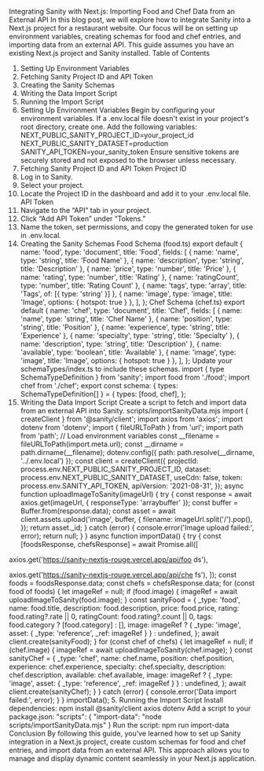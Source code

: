 Integrating Sanity with 
Next.js:
 Importing Food and Chef Data from an External 
API 
In this blog post, we will explore how to integrate Sanity into a 
Next.js project for a restaurant website. Our focus will be on 
setting up environment variables, creating schemas for food 
and chef entries, and importing data from an external API. 
This guide assumes you have an existing Next.js project and 
Sanity installed. 
Table of Contents 
1. Setting Up Environment Variables 
2. Fetching Sanity Project ID and API Token 
3. Creating the Sanity Schemas 
4. Writing the Data Import Script 
5. Running the Import Script 
1. Setting Up Environment Variables 
Begin by configuring your environment variables. If a 
.env.local file doesn't exist in your project's root directory, 
create one. Add the following variables: 
NEXT_PUBLIC_SANITY_PROJECT_ID=your_project_id 
NEXT_PUBLIC_SANITY_DATASET=production 
SANITY_API_TOKEN=your_sanity_token 
Ensure sensitive tokens are securely stored and not exposed to 
the browser unless necessary. 
2. Fetching Sanity Project ID and API Token 
Project ID 
1. Log in to Sanity. 
2. Select your project. 
3. Locate the Project ID in the dashboard and add it to 
your .env.local file. 
API Token 
1. Navigate to the “API” tab in your project. 
2. Click “Add API Token” under “Tokens.” 
3. Name the token, set permissions, and copy the 
generated token for use in .env.local. 
3. Creating the Sanity Schemas 
Food Schema (food.ts) 
export default { 
name: 'food', 
type: 'document', 
title: 'Food', 
fields: [ 
{ name: 'name', type: 'string', title: 'Food Name' }, 
{ name: 'description', type: 'string', title: 'Description' }, 
{ name: 'price', type: 'number', title: 'Price' }, 
{ name: 'rating', type: 'number', title: 'Rating' }, 
{ name: 'ratingCount', type: 'number', title: 'Rating Count' 
}, 
{ name: 'tags', type: 'array', title: 'Tags', of: [{ type: 
'string' }] }, 
{ name: 'image', type: 'image', title: 'Image', options: { 
hotspot: true } }, 
], 
}; 
Chef Schema (chef.ts) 
export default { 
name: 'chef', 
type: 'document', 
title: 'Chef', 
fields: [ 
{ name: 'name', type: 'string', title: 'Chef Name' }, 
{ name: 'position', type: 'string', title: 'Position' }, 
{ name: 'experience', type: 'string', title: 'Experience' }, 
{ name: 'specialty', type: 'string', title: 'Specialty' }, 
{ name: 'description', type: 'string', title: 'Description' }, 
{ name: 'available', type: 'boolean', title: 'Available' }, 
{ name: 'image', type: 'image', title: 'Image', options: { 
hotspot: true } }, 
], 
}; 
Update your schemaTypes/index.ts to include these schemas. 
import { type SchemaTypeDefinition } from 'sanity'; 
import food from './food'; 
import chef from './chef'; 
export const schema: { types: SchemaTypeDefinition[] } = 
{ 
types: [food, chef], 
}; 
4. Writing the Data Import Script 
Create a script to fetch and import data from an external API 
into Sanity. 
scripts/importSanityData.mjs 
import { createClient } from '@sanity/client'; 
import axios from 'axios'; 
import dotenv from 'dotenv'; 
import { fileURLToPath } from 'url'; 
import path from 'path'; 
// Load environment variables 
const __filename = fileURLToPath(import.meta.url); 
const __dirname = path.dirname(__filename); 
dotenv.config({ path: path.resolve(__dirname, 
'../.env.local') }); 
const client = createClient({ 
projectId: process.env.NEXT_PUBLIC_SANITY_PROJECT_ID, 
dataset: process.env.NEXT_PUBLIC_SANITY_DATASET, 
useCdn: false, 
token: process.env.SANITY_API_TOKEN, 
apiVersion: '2021-08-31', 
}); 
async function uploadImageToSanity(imageUrl) { 
try { 
const response = await axios.get(imageUrl, { 
responseType: 'arraybuffer' }); 
const buffer = Buffer.from(response.data); 
const asset = await client.assets.upload('image', 
buffer, { 
filename: imageUrl.split('/').pop(), 
}); 
return asset._id; 
} catch (error) { 
console.error('Image upload failed:', error); 
return null; 
} 
} 
async function importData() { 
try { 
const [foodsResponse, chefsResponse] = await 
Promise.all([ 
     
axios.get('https://sanity-nextjs-rouge.vercel.app/api/foo
 ds'), 
     
axios.get('https://sanity-nextjs-rouge.vercel.app/api/che
 fs'), 
   ]); 
   const foods = foodsResponse.data; 
   const chefs = chefsResponse.data; 
   for (const food of foods) { 
     let imageRef = null; 
     if (food.image) { 
       imageRef = await uploadImageToSanity(food.image); 
     } 
     const sanityFood = { 
       _type: 'food', 
name: food.title, 
description: food.description, 
price: food.price, 
rating: food.rating?.rate || 0, 
ratingCount: food.rating?.count || 0, 
tags: food.category ? [food.category] : [], 
image: imageRef ? { _type: 'image', asset: { 
_type: 'reference', _ref: imageRef } } : undefined, 
}; 
await client.create(sanityFood); 
} 
for (const chef of chefs) { 
let imageRef = null; 
if (chef.image) { 
imageRef = await uploadImageToSanity(chef.image); 
} 
const sanityChef = { 
_type: 'chef', 
name: chef.name, 
position: chef.position, 
experience: chef.experience, 
specialty: chef.specialty, 
description: chef.description, 
available: chef.available, 
image: imageRef ? { _type: 'image', asset: { 
_type: 'reference', _ref: imageRef } } : undefined, 
}; 
await client.create(sanityChef); 
} 
} catch (error) { 
console.error('Data import failed:', error); 
} 
} 
importData(); 
5. Running the Import Script 
Install dependencies: 
npm install @sanity/client axios dotenv 
Add a script to your package.json: 
"scripts": { 
"import-data": "node scripts/importSanityData.mjs" 
} 
Run the script: 
npm run import-data 
Conclusion 
By following this guide, you’ve learned how to set up Sanity 
integration in a Next.js project, create custom schemas for 
food and chef entries, and import data from an external API. 
This approach allows you to manage and display dynamic 
content seamlessly in your Next.js application.
